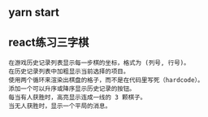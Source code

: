 ## yarn start
## react练习三字棋
    在游戏历史记录列表显示每一步棋的坐标，格式为 (列号, 行号)。
    在历史记录列表中加粗显示当前选择的项目。
    使用两个循环来渲染出棋盘的格子，而不是在代码里写死（hardcode）。
    添加一个可以升序或降序显示历史记录的按钮。
    每当有人获胜时，高亮显示连成一线的 3 颗棋子。
    当无人获胜时，显示一个平局的消息。